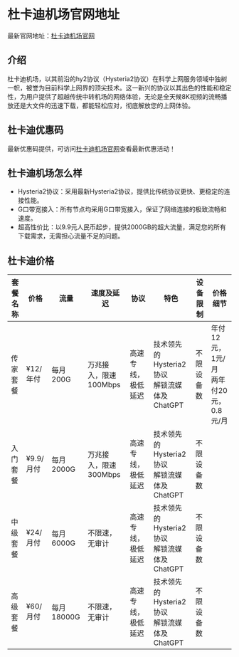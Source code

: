 # 杜卡迪机场官网地址

最新官网地址：[杜卡迪机场官网](https://www.dukadi.one/#/register?code=fLTYsI2n)


## 介绍

杜卡迪机场，以其前沿的hy2协议（Hysteria2协议）在科学上网服务领域中独树一帜，被誉为目前科学上网界的顶尖技术。这一新兴的协议以其出色的性能和稳定性，为用户提供了超越传统中转机场的网络体验，无论是全天候8K视频的流畅播放还是大文件的迅速下载，都能轻松应对，彻底解放您的上网体验。



## 杜卡迪优惠码

最新优惠码提供，可访问[杜卡迪机场官网](https://www.dukadi.one/#/register?code=fLTYsI2n)查看最新优惠活动！


## 杜卡迪机场怎么样

- Hysteria2协议：采用最新Hysteria2协议，提供比传统协议更快、更稳定的连接性能。
- G口带宽接入：所有节点均采用G口带宽接入，保证了网络连接的极致流畅和速度。
- 超高性价比：以9.9元人民币起步，提供2000GB的超大流量，满足您的所有下载需求，无需担心流量不足的问题。


## 杜卡迪价格

| 套餐名称 | 价格          | 流量        | 速度及延迟            | 协议               | 特色                           | 设备限制       | 价格细节            |
|----------|--------------|------------|---------------------|------------------|-------------------------------|--------------|-------------------|
| 传家套餐 | ¥12/年付     | 每月200G    | 万兆接入，限速100Mbps | 高速专线，极低延迟 | 技术领先的Hysteria2协议<br>解锁流媒体及ChatGPT | 不限设备数     | 年付12元，1元/月<br>两年付20元，0.8元/月 |
| 入门套餐 | ¥9.9/月付    | 每月2000G   | 万兆接入，限速300Mbps | 高速专线，极低延迟 | 技术领先的Hysteria2协议<br>解锁流媒体及ChatGPT | 不限设备数     |                     |
| 中级套餐 | ¥24/月付     | 每月6000G   | 不限速，无审计        | 高速专线，极低延迟 | 技术领先的Hysteria2协议<br>解锁流媒体及ChatGPT | 不限设备数     |                     |
| 高级套餐 | ¥60/月付     | 每月18000G  | 不限速，无审计        | 高速专线，极低延迟 | 技术领先的Hysteria2协议<br>解锁流媒体及ChatGPT | 不限设备数     |                     |



